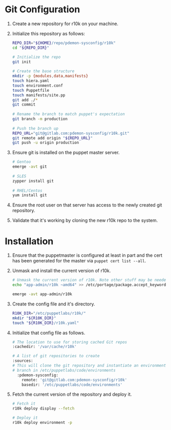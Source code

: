 # Git Configuration

1. Create a new repository for r10k on your machine.
2. Initialize this repository as follows:

    ```bash
    REPO_DIR="${HOME}/repo/pdemon-sysconfig/r10k"
    cd "${REPO_DIR}"

    # Initialize the repo
    git init
     
    # Create the base structure
    mkdir -p {modules,data,manifests}
    touch hiera.yaml
    touch environment.conf
    touch Puppetfile
    touch manifests/site.pp
    git add ./*
    git commit
     
    # Rename the branch to match puppet's expectation
    git branch -m production
     
    # Push the branch up 
    REPO_URL="git@gitlab.com:pdemon-sysconfig/r10k.git"
    git remote add origin "${REPO_URL}"
    git push -u origin production
    ```
3. Ensure git is installed on the puppet master server.

    ```bash
    # Gentoo
    emerge -avt git
     
    # SLES 
    zypper install git
     
    # RHEL/Centos
    yum install git
    ```
4. Ensure the root user on that server has access to the newly created git repository.
5. Validate that it's working by cloning the new r10k repo to the system.

# Installation

1. Ensure that the puppetmaster is configured at least in part and the cert has been generated for the master via `puppet cert list --all`.

2. Unmask and install the current version of r10k. 

    ```bash
    # Unmask the current version of r10k. Note other stuff may be needed too. 
    echo "app-admin/r10k ~amd64" >> /etc/portage/package.accept_keywords/r10k

    emerge -avt app-admin/r10k
    ```
3. Create the config file and it's directory.

    ```bash
    R10K_DIR="/etc/puppetlabs/r10k/"
    mkdir "${R10K_DIR}"
    touch "${R10K_DIR}/r10k.yaml"
    ```
4. Initialize that config file as follows.

    ```bash
    # The location to use for storing cached Git repos
    :cachedir: '/var/cache/r10k'

    # A list of git repositories to create
    :sources:
    # This will clone the git repository and instantiate an environment per
    # branch in /etc/puppetlabs/code/environments
      :pdemon-sysconfig:
        remote: 'git@gitlab.com:pdemon-sysconfig/r10k'
        basedir: '/etc/puppetlabs/code/environments'
    ```
5. Fetch the current version of the repository and deploy it.

    ```bash
    # Fetch it
    r10k deploy display --fetch

    # Deploy it
    r10k deploy environment -p
    ```

